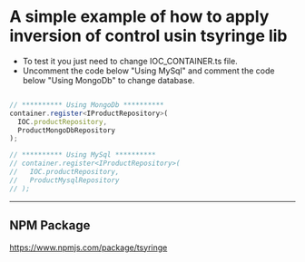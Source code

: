 # A simple example of how to apply inversion of control usin tsyringe lib

- To test it you just need to change IOC_CONTAINER.ts file. 
- Uncomment the code below "Using MySql" and comment the code below "Using MongoDb" to change database.

```typescript

// ********** Using MongoDb **********
container.register<IProductRepository>(
  IOC.productRepository,
  ProductMongoDbRepository
);

// ********** Using MySql **********
// container.register<IProductRepository>(
//   IOC.productRepository,
//   ProductMysqlRepository
// );


```

---

## NPM Package
  https://www.npmjs.com/package/tsyringe
